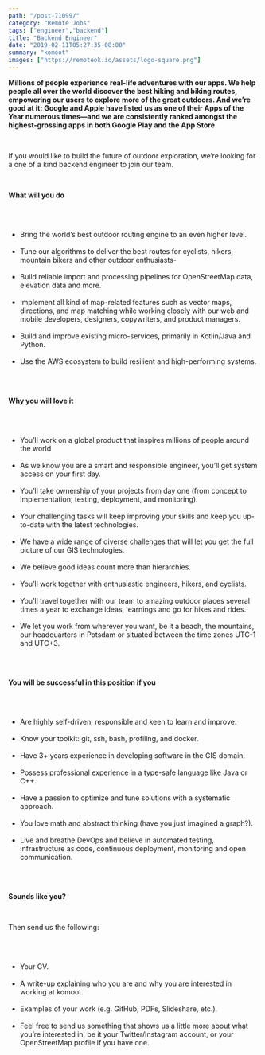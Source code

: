 ```yaml
---
path: "/post-71099/"
category: "Remote Jobs"
tags: ["engineer","backend"]
title: "Backend Engineer"
date: "2019-02-11T05:27:35-08:00"
summary: "komoot"
images: ["https://remoteok.io/assets/logo-square.png"]
---
```


<p><strong>Millions of people experience real-life adventures with our apps. We help people all over the world discover the best hiking and biking routes, empowering our users to explore more of the great outdoors. And we&rsquo;re good at it: Google and Apple have listed us as one of their Apps of the Year numerous times&mdash;and we are consistently ranked amongst the highest-grossing apps in both Google Play and the App Store.</strong></p><br /><p><span>If you would like to build the future of outdoor exploration, we&rsquo;re looking for a one of a kind backend engineer to join our team.</span></p><br /><p><strong><strong>What will you do</strong></strong></p><br /><ul><br /><li><span>Bring the world&rsquo;s best outdoor routing engine to an even higher level.</span></li><br /><li><span>Tune our algorithms to deliver the best routes for cyclists, hikers, mountain bikers and other outdoor enthusiasts-</span></li><br /><li><span>Build reliable import and processing pipelines for OpenStreetMap data, elevation data and more.</span></li><br /><li><span>Implement all kind of map-related features such as vector maps, directions, and map matching while working closely with our web and mobile developers, designers, copywriters, and product managers.</span></li><br /><li><span>Build and improve existing micro-services, primarily in Kotlin/Java and Python.</span></li><br /><li><span>Use the AWS ecosystem to build resilient and high-performing systems.</span></li><br /></ul><br /><p><strong><strong>Why you will love it</strong></strong></p><br /><ul><br /><li><span>You&rsquo;ll work on a global product that inspires millions of people around the world</span></li><br /><li><span>As we know you are a smart and responsible engineer, you&rsquo;ll get system access on your first day.</span></li><br /><li><span>You&rsquo;ll take ownership of your projects from day one (from concept to implementation; testing, deployment, and monitoring).</span></li><br /><li><span>Your challenging tasks will keep improving your skills and keep you up-to-date with the latest technologies.</span></li><br /><li><span>We have a wide range of diverse challenges that will let you get the full picture of our GIS technologies.</span></li><br /><li><span>We believe good ideas count more than hierarchies.</span></li><br /><li><span>You&rsquo;ll work together with enthusiastic engineers, hikers, and cyclists.</span></li><br /><li><span>You&rsquo;ll travel together with our team to amazing outdoor places several times a year to exchange ideas, learnings and go for hikes and rides.</span></li><br /><li><span>We let you work from wherever you want, be it a beach, the mountains, our headquarters in Potsdam or situated between the time zones UTC-1 and UTC+3.</span></li><br /></ul><br /><p><strong><strong>You will be successful in this position if you</strong></strong></p><br /><ul><br /><li><span>Are highly self-driven, responsible and keen to learn and improve.</span></li><br /><li><span>Know your toolkit: git, ssh, bash, profiling, and docker.</span></li><br /><li><span>Have 3+ years experience in developing software in the GIS domain.</span></li><br /><li><span>Possess professional experience in a type-safe language like Java or C++.</span></li><br /><li><span>Have a passion to optimize and tune solutions with a systematic approach.</span></li><br /><li><span>You love math and abstract thinking (have you just imagined a graph?).</span></li><br /><li><span>Live and breathe DevOps and believe in automated testing, infrastructure as code, continuous deployment, monitoring and open communication.</span></li><br /></ul><br /><p><strong><strong>Sounds like you?</strong></strong></p><br /><p><span>Then send us the following:</span></p><br /><ul><br /><li><span>Your CV.</span></li><br /><li><span>A write-up explaining who you are and why you are interested in working at komoot.</span></li><br /><li><span>Examples of your work (e.g. GitHub, PDFs, Slideshare, etc.).</span></li><br /><li><span>Feel free to send us something that shows us a little more about what you&rsquo;re interested in, be it your Twitter/Instagram account, or your OpenStreetMap profile if you have one.</span></li><br /></ul>

